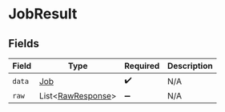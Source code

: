# JobResult


## Fields

| Field                                                        | Type                                                         | Required                                                     | Description                                                  |
| ------------------------------------------------------------ | ------------------------------------------------------------ | ------------------------------------------------------------ | ------------------------------------------------------------ |
| `data`                                                       | [Job](../../models/components/Job.md)                        | :heavy_check_mark:                                           | N/A                                                          |
| `raw`                                                        | List\<[RawResponse](../../models/components/RawResponse.md)> | :heavy_minus_sign:                                           | N/A                                                          |